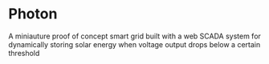 # Photon
A miniauture proof of concept smart grid built with a web SCADA system for dynamically storing solar energy when voltage output drops 
below a certain threshold
